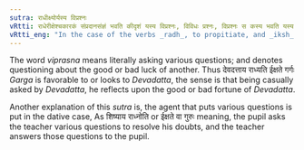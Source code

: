 ```yaml
---
sutra: राधीक्ष्योर्यस्य विप्रश्नः
vRtti: राधेरीक्षेश्चकारकं संप्रदानसंज्ञं भवति कीदृशं यस्य विप्रश्नः, विविधः प्रश्नः, विप्रश्नः स कस्य भवति यस्य शुभाशुभं पृछ्यते ॥
vRtti_eng: "In the case of the verbs _radh_, to propitiate, and _iksh_ to look to, the person about whose good or bad fortune questions are asked is called _Sampradana_."
---
```

The word _viprasna_ means literally asking various questions; and denotes questioning about the good or bad luck of another. Thus देवदत्ताय राध्यति ईक्षते गर्गः _Garga_ is favorable to or looks to _Devadatta_, the sense is that being casually asked by _Devadatta_, he reflects upon the good or bad fortune of _Devadatta_.

Another explanation of this _sutra_ is, the agent that puts various questions is put in the dative case, As शिष्याय राध्नोति or ईक्षते वा गुरुः meaning, the pupil asks the teacher various questions to resolve his doubts, and the teacher answers those questions to the pupil.
